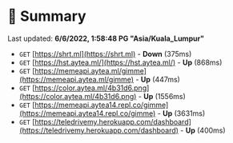 # 📖 Summary
Last updated: **6/6/2022, 1:58:48 PG "Asia/Kuala_Lumpur"**

- `GET` [https://shrt.ml](https://shrt.ml) - **Down** (375ms)
- `GET` [https://hst.aytea.ml/](https://hst.aytea.ml/) - **Up** (868ms)
- `GET` [https://memeapi.aytea.ml/gimme](https://memeapi.aytea.ml/gimme) - **Up** (447ms)
- `GET` [https://color.aytea.ml/4b31d6.png](https://color.aytea.ml/4b31d6.png) - **Up** (1556ms)
- `GET` [https://memeapi.aytea14.repl.co/gimme](https://memeapi.aytea14.repl.co/gimme) - **Up** (3631ms)
- `GET` [https://teledrivemy.herokuapp.com/dashboard](https://teledrivemy.herokuapp.com/dashboard) - **Up** (400ms)
